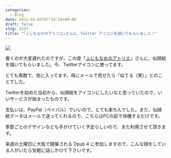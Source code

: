 ```yaml
---
categories:
  - Blog
date: 2012-02-04T07:54:58+09:00
draft: false
slug: 2247
title: "｢ふじもなおのアトリエ｣さんに、Twitter アイコンを描いてもらいました！"
---
```


![](/images/2012/02/2247_1.png)

書くのが大変遅れたのですが、この度「[ふじもなおのアトリエ](http://atelier.fuzimoto.info/)」さんに、似顔絵を描いてもらいました。今、Twitterアイコンに使ってます。

とても素敵で、気に入ってます。母にメールで見せたら「似てる（笑）」とのことでした。

Twitterを始めた当初から、似顔絵をアイコンにしたいなと思っていたので、いいサービスが始まったものです。

支払いは、PayPal（ペイパル）でいいので、とても楽ちんでした。また、似顔絵データはメールで送ってくれるので、こちらはPCの前で待機するだけです。

季節ごとのデザインなども手がけていく予定らしいので、また利用させて頂きます。

来週の土曜日に大阪で開催される Dpub 4 に参加しますので、こんな顔をしている人がいたら気軽に話しかけて下さいです。
